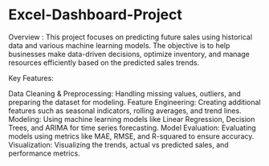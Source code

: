 # Excel-Dashboard-Project
Overview :
This project focuses on predicting future sales using historical data and various machine learning models. The objective is to help businesses make data-driven decisions, optimize inventory, and manage resources efficiently based on the predicted sales trends.

Key Features:

Data Cleaning & Preprocessing: Handling missing values, outliers, and preparing the dataset for modeling.
Feature Engineering: Creating additional features such as seasonal indicators, rolling averages, and trend lines.
Modeling: Using machine learning models like Linear Regression, Decision Trees, and ARIMA for time series forecasting.
Model Evaluation: Evaluating models using metrics like MAE, RMSE, and R-squared to ensure accuracy.
Visualization: Visualizing the trends, actual vs predicted sales, and performance metrics.
